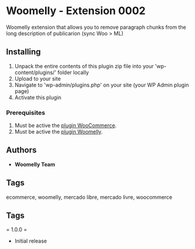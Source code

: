 # Woomelly - Extension 0002

Woomelly extension that allows you to remove paragraph chunks from the long description of publicarion (sync Woo > ML)

## Installing

1. Unpack the entire contents of this plugin zip file into your 'wp-content/plugins/' folder locally
2. Upload to your site
3. Navigate to 'wp-admin/plugins.php' on your site (your WP Admin plugin page)
4. Activate this plugin

### Prerequisites

1. Must be active the [plugin WooCommerce](https://woocommerce.com).
2. Must be active the [plugin Woomelly](https://woomelly.com).

## Authors

* **Woomelly Team**

## Tags

ecommerce, woomelly, mercado libre, mercado livre, woocommerce

## Tags

= 1.0.0 =
* Initial release